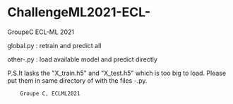 # ChallengeML2021-ECL-
GroupeC ECL-ML 2021

global.py : retrain and predict all

other-.py : load available model and predict directly

P.S.It lasks the "X_train.h5" and "X_test.h5" which is too big to load. Please put them in same directory of with the files -.py.

        Groupe C, ECLML2021
